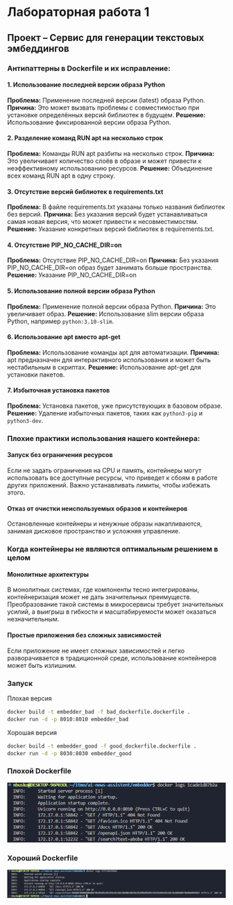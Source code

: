# Лабораторная работа 1

## Проект – Сервис для генерации текстовых эмбеддингов

### Антипаттерны в Dockerfile и их исправление:

#### 1. Использование последней версии образа Python
**Проблема:** Применение последней версии (latest) образа Python.
**Причина:** Это может вызвать проблемы с совместимостью при установке определённых версий библиотек в будущем.
**Решение:** Использование фиксированной версии образа Python.

#### 2. Разделение команд RUN apt на несколько строк
**Проблема:** Команды RUN apt разбиты на несколько строк.
**Причина:** Это увеличивает количество слоёв в образе и может привести к неэффективному использованию ресурсов.
**Решение:** Объединение всех команд RUN apt в одну строку.

#### 3. Отсутствие версий библиотек в requirements.txt
**Проблема:** В файле requirements.txt указаны только названия библиотек без версий.
**Причина:** Без указания версий будет устанавливаться самая новая версия, что может привести к несовместимостям.
**Решение:** Указание конкретных версий библиотек в requirements.txt.

#### 4. Отсутствие PIP_NO_CACHE_DIR=on
**Проблема:** Отсутствие PIP_NO_CACHE_DIR=on
**Причина:** Без указания PIP_NO_CACHE_DIR=on образ будет занимать больше пространства.
**Решение:** Указание PIP_NO_CACHE_DIR=on

#### 5. Использование полной версии образа Python
**Проблема:** Применение полной версии образа Python.
**Причина:** Это увеличивает образ.
**Решение:** Использование slim версии образа Python, например `python:3.10-slim`.

#### 6. Использование apt вместо apt-get
**Проблема:** Использование команды apt для автоматизации.
**Причина:** apt предназначен для интерактивного использования и может быть нестабильным в скриптах.
**Решение:** Использование apt-get для установки пакетов.

#### 7. Избыточная установка пакетов
**Проблема:** Установка пакетов, уже присутствующих в базовом образе.
**Решение:** Удаление избыточных пакетов, таких как `python3-pip` и `python3-dev`.

### Плохие практики использования нашего контейнера:

#### Запуск без ограничения ресурсов
Если не задать ограничения на CPU и память, контейнеры могут использовать все доступные ресурсы, что приведет к сбоям в работе других приложений. Важно устанавливать лимиты, чтобы избежать этого.

#### Отказ от очистки неиспользуемых образов и контейнеров
Остановленные контейнеры и ненужные образы накапливаются, занимая дисковое пространство и усложняя управление.


### Когда контейнеры не являются оптимальным решением в целом

#### Монолитные архитектуры
В монолитных системах, где компоненты тесно интегрированы, контейнеризация может не дать значительных преимуществ. Преобразование такой системы в микросервисы требует значительных усилий, а выигрыш в гибкости и масштабируемости может оказаться незначительным.

#### Простые приложения без сложных зависимостей
Если приложение не имеет сложных зависимостей и легко разворачивается в традиционной среде, использование контейнеров может быть излишним.

### Запуск

Плохая версия
```bash 
docker build -t embedder_bad -f bad_dockerfile.dockerfile .
docker run -d -p 8010:8010 embedder_bad
```

Хорошая версия
```bash 
docker build -t embedder_good -f good_dockerfile.dockerfile .
docker run -d -p 8030:8030 embedder_good
```
### Плохой Dockerfile
![Плохой Dockerfile](bad_logs.png)

### Хороший Dockerfile
![Плохой Dockerfile](good_logs.png)